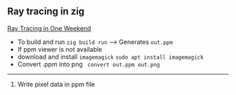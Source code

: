 ## Ray tracing  in zig

[Ray Tracing in One Weekend](https://raytracing.github.io/books/RayTracingInOneWeekend.html)
- To build and run
```zig build run``` --> Generates `out.ppm`
- If ppm viewer is not available 
- download and install `imagemagick` 
  ```sudo apt install imagemagick ```
- Convert .ppm into png 
   ``` convert out.ppm out.png```

------------------------------------------------
1. Write pixel data in ppm file

